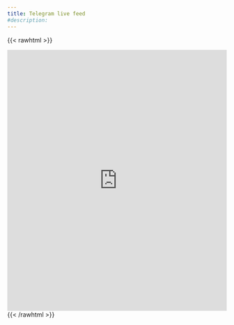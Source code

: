 ```yaml
---
title: Telegram live feed
#description:
---
```

{{< rawhtml >}}
<iframe src="https://aporee.org/t/berlinlokalzeit/index.html" width="100%" height="600" style="overflow: hidden;border:0px"></iframe>
{{< /rawhtml >}}
